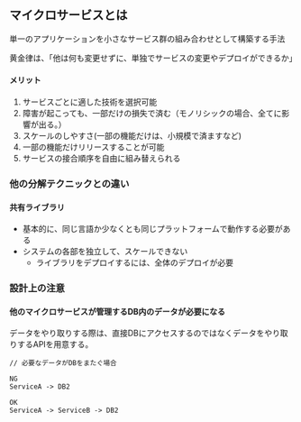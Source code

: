 ## マイクロサービスとは

単一のアプリケーションを小さなサービス群の組み合わせとして構築する手法

黄金律は、「他は何も変更せずに、単独でサービスの変更やデプロイができるか」

#### メリット

1. サービスごとに適した技術を選択可能
2. 障害が起こっても、一部だけの損失で済む（モノリシックの場合、全てに影響が出る。）
3. スケールのしやすさ(一部の機能だけは、小規模で済ますなど)
4. 一部の機能だけリリースすることが可能
5. サービスの接合順序を自由に組み替えられる

### 他の分解テクニックとの違い

#### 共有ライブラリ

- 基本的に、同じ言語か少なくとも同じプラットフォームで動作する必要がある
- システムの各部を独立して、スケールできない
  - ライブラリをデプロイするには、全体のデプロイが必要

### 設計上の注意

#### 他のマイクロサービスが管理するDB内のデータが必要になる
データをやり取りする際は、直接DBにアクセスするのではなくデータをやり取りするAPIを用意する。

```
// 必要なデータがDBをまたぐ場合

NG
ServiceA -> DB2

OK
ServiceA -> ServiceB -> DB2
```